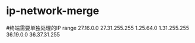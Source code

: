 # ip-network-merge

#终端需要单独处理的IP range
27.16.0.0	27.31.255.255
1.25.64.0	1.31.255.255
36.19.0.0	36.37.31.255
